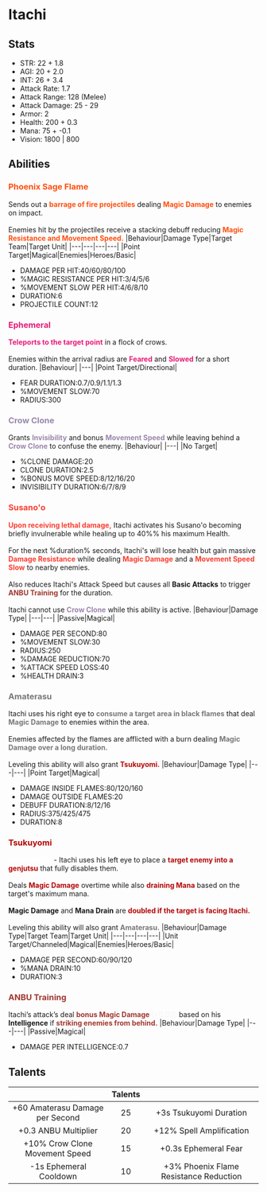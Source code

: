 # Itachi
## Stats
- STR: 22 + 1.8
- AGI: 20 + 2.0
- INT: 26 + 3.4
- Attack Rate: 1.7
- Attack Range: 128 (Melee)
- Attack Damage: 25 - 29
- Armor: 2
- Health: 200 + 0.3
- Mana: 75 + -0.1
- Vision: 1800 | 800
## Abilities
### <b><font color='#ff4f0f'>Phoenix Sage Flame</font></b>
Sends out a <b><font color='#ff4f0f'>barrage of fire projectiles</font></b> dealing <b><font color='#ff4f0f'>Magic Damage</font></b> to enemies on impact. <br><br> Enemies hit by the projectiles receive a stacking debuff reducing <b><font color='#ff4f0f'>Magic Resistance and Movement Speed.</font></b>
|Behaviour|Damage Type|Target Team|Target Unit|
|---|---|---|---|
|Point Target|Magical|Enemies|Heroes/Basic|

- DAMAGE PER HIT:40/60/80/100
- %MAGIC RESISTANCE PER HIT:3/4/5/6
- %MOVEMENT SLOW PER HIT:4/6/8/10
- DURATION:6
- PROJECTILE COUNT:12
### <b><font color='#e81c78'>Ephemeral</font></b>
<b><font color='#e81c78'>Teleports to the target point</font></b> in a flock of crows. <br><br> Enemies within the arrival radius are <b><font color='#e81c78'>Feared</font></b> and <b><font color='#e81c78'>Slowed</font></b> for a short duration.
|Behaviour|
|---|
|Point Target/Directional|

- FEAR DURATION:0.7/0.9/1.1/1.3
- %MOVEMENT SLOW:70
- RADIUS:300
### <b><font color='#9A86AC'>Crow Clone</font></b>
Grants <b><font color='#9A86AC'>Invisibility</font></b> and bonus <b><font color='#9A86AC'>Movement Speed</font></b> while leaving behind a <b><font color='#9A86AC'>Crow Clone</font></b> to confuse the enemy.
|Behaviour|
|---|
|No Target|

- %CLONE DAMAGE:20
- CLONE DURATION:2.5
- %BONUS MOVE SPEED:8/12/16/20
- INVISIBILITY DURATION:6/7/8/9
### <b><font color='#fc3e30'>Susano'o</font></b>
<b><font color='#fc3e30'>Upon receiving lethal damage,</font></b> Itachi activates his Susano'o becoming briefly invulnerable while healing up to 40%% his maximum Health. <br><br> For the next %duration% seconds, Itachi's will lose health but gain massive <b><font color='#fc3e30'>Damage Resistance</font></b> while dealing <b><font color='#fc3e30'>Magic Damage</font></b> and a <b><font color='#fc3e30'>Movement Speed Slow</font></b> to nearby enemies. <br><br> Also reduces Itachi's Attack Speed but causes all <b>Basic Attacks</b> to trigger <b><font color='#A03830'>ANBU Training</font></b> for the duration. <br><br> Itachi cannot use <b><font color='#9A86AC'>Crow Clone</font></b> while this ability is active.
|Behaviour|Damage Type|
|---|---|
|Passive|Magical|

- DAMAGE PER SECOND:80
- %MOVEMENT SLOW:30
- RADIUS:250
- %DAMAGE REDUCTION:70
- %ATTACK SPEED LOSS:40
- %HEALTH DRAIN:3
### <b><font color='#787878'>Amaterasu</font></b>
Itachi uses his right eye to <b><font color='#787878'>consume a target area in black flames</font></b> that deal <b><font color='#787878'>Magic Damage</font></b> to enemies within the area. <br><br> Enemies affected by the flames are afflicted with a burn dealing <b><font color='#787878'>Magic Damage over a long duration.</font></b> <br><br> Leveling this ability will also grant <b><font color='#b30707'>Tsukuyomi.</font></b>
|Behaviour|Damage Type|
|---|---|
|Point Target|Magical|

- DAMAGE INSIDE FLAMES:80/120/160
- DAMAGE OUTSIDE FLAMES:20
- DEBUFF DURATION:8/12/16
- RADIUS:375/425/475
- DURATION:8
### <b><font color='#b30707'>Tsukuyomi</font></b>
<b><font color='#FFFFFF'>CHANNELED</font></b> - Itachi uses his left eye to place a <b><font color='#b30707'>target enemy into a genjutsu</font></b> that fully disables them. <br><br> Deals <b><font color='#b30707'>Magic Damage</font></b> overtime while also <b><font color='#b30707'>draining Mana</font></b> based on the target's maximum mana. <br><br> <b>Magic Damage</b> and <b>Mana Drain</b> are <b><font color='#b30707'>doubled if the target is facing Itachi.</font></b> <br><br> Leveling this ability will also grant <b><font color='#787878'>Amaterasu.</font></b>
|Behaviour|Damage Type|Target Team|Target Unit|
|---|---|---|---|
|Unit Target/Channeled|Magical|Enemies|Heroes/Basic|

- DAMAGE PER SECOND:60/90/120
- %MANA DRAIN:10
- DURATION:3
### <b><font color='#A03830'>ANBU Training</font></b>
Itachi’s attack’s deal <b><font color='#A03830'>bonus Magic Damage</font></b> <b><font color='#F7F7F7'>(+0.03) </font></b> based on his <b>Intelligence</b> if <b><font color='#A03830'>striking enemies from behind.</font></b>
|Behaviour|Damage Type|
|---|---|
|Passive|Magical|

- DAMAGE PER INTELLIGENCE:0.7
## Talents
| | Talents | |
| :---: | :---: | :---: |
| +60 Amaterasu Damage per Second | 25 | +3s Tsukuyomi Duration |
| +0.3 ANBU Multiplier | 20 | +12% Spell Amplification |
| +10% Crow Clone Movement Speed | 15 | +0.3s Ephemeral Fear |
| -1s Ephemeral Cooldown | 10 | +3% Phoenix Flame Resistance Reduction |
